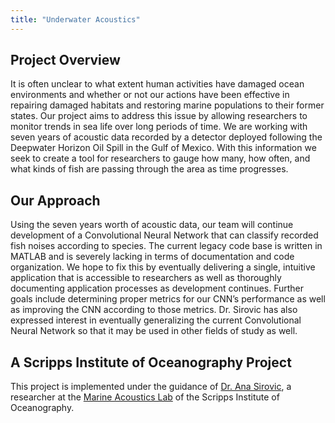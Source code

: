 ```yaml
---
title: "Underwater Acoustics"
---
```


## Project Overview

It is often unclear to what extent human activities have damaged ocean environments and whether or not our actions have been effective in repairing damaged habitats and restoring marine populations to their former states. Our project aims to address this issue by allowing researchers to monitor trends in sea life over long periods of time. We are working with seven years of acoustic data recorded by a detector deployed following the Deepwater Horizon Oil Spill in the Gulf of Mexico. With this information we seek to create a tool for researchers to gauge how many, how often, and what kinds of fish are passing through the area as time progresses.

## Our Approach

Using the seven years worth of acoustic data, our team will continue development of a Convolutional Neural Network that can classify recorded fish noises according to species. The current legacy code base is written in MATLAB and is severely lacking in terms of documentation and code organization. We hope to fix this by eventually delivering a single, intuitive application that is accessible to researchers as well as thoroughly documenting application processes as development continues. Further goals include determining proper metrics for our CNN’s performance as well as improving the CNN according to those metrics. Dr. Sirovic has also expressed interest in eventually generalizing the current Convolutional Neural Network so that it may be used in other fields of study as well.  

## A Scripps Institute of Oceanography Project

This project is implemented under the guidance of [Dr. Ana Sirovic](http://scrippsscholars.ucsd.edu/asirovic), a researcher at the [Marine Acoustics Lab](https://scripps.ucsd.edu/labs/sirovic/) of the Scripps Institute of Oceanography.

